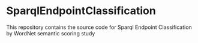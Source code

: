 # SparqlEndpointClassification
This repository contains the source code for Sparql Endpoint Classification by WordNet semantic scoring study

